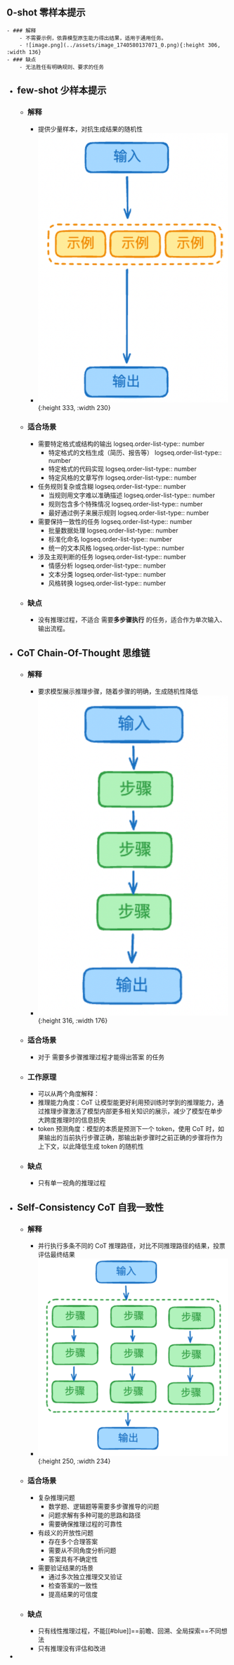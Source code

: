## 0-shot 零样本提示
	- ### 解释
		- 不需要示例，依靠模型原生能力得出结果，适用于通用任务。
		- ![image.png](../assets/image_1740580137071_0.png){:height 306, :width 136}
	- ### 缺点
		- 无法胜任有明确规则、要求的任务
- ## few-shot 少样本提示
	- ### 解释
		- 提供少量样本，对抗生成结果的随机性
		- ![image.png](../assets/image_1740582719200_0.png){:height 333, :width 230}
	- ### 适合场景
		- 需要特定格式或结构的输出
		  logseq.order-list-type:: number
			- 特定格式的文档生成（简历、报告等）
			  logseq.order-list-type:: number
			- 特定格式的代码实现
			  logseq.order-list-type:: number
			- 特定风格的文章写作
			  logseq.order-list-type:: number
		- 任务规则复杂或含糊
		  logseq.order-list-type:: number
			- 当规则用文字难以准确描述
			  logseq.order-list-type:: number
			- 规则包含多个特殊情况
			  logseq.order-list-type:: number
			- 最好通过例子来展示规则
			  logseq.order-list-type:: number
		- 需要保持一致性的任务
		  logseq.order-list-type:: number
			- 批量数据处理
			  logseq.order-list-type:: number
			- 标准化命名
			  logseq.order-list-type:: number
			- 统一的文本风格
			  logseq.order-list-type:: number
		- 涉及主观判断的任务
		  logseq.order-list-type:: number
			- 情感分析
			  logseq.order-list-type:: number
			- 文本分类
			  logseq.order-list-type:: number
			- 风格转换
			  logseq.order-list-type:: number
	- ### 缺点
		- 没有推理过程，不适合 需要**多步骤执行** 的任务，适合作为单次输入、输出流程。
- ## CoT Chain-Of-Thought 思维链
	- ### 解释
		- 要求模型展示推理步骤，随着步骤的明确，生成随机性降低
		- ![image.png](../assets/image_1740582877538_0.png){:height 316, :width 176}
	- ### 适合场景
		- 对于 需要多步骤推理过程才能得出答案 的任务
	- ### 工作原理
		- 可以从两个角度解释：
		- 推理能力角度：CoT 让模型能更好利用预训练时学到的推理能力，通过推理步骤激活了模型内部更多相关知识的展示，减少了模型在单步大跨度推理时的信息损失
		- token 预测角度：模型的本质是预测下一个 token，使用 CoT 时，如果输出的当前执行步骤正确，那输出新步骤时之前正确的步骤将作为上下文，以此降低生成 token 的随机性
	- ### 缺点
		- 只有单一视角的推理过程
- ## Self-Consistency CoT 自我一致性
	- ### 解释
		- 并行执行多条不同的 CoT 推理路径，对比不同推理路径的结果，投票评估最终结果
		- ![image.png](../assets/image_1740583054761_0.png){:height 250, :width 234}
	- ### 适合场景
		- 复杂推理问题
			- 数学题、逻辑题等需要多步骤推导的问题
			- 问题求解有多种可能的思路和路径
			- 需要确保推理过程的可靠性
		- 有歧义的开放性问题
			- 存在多个合理答案
			- 需要从不同角度分析问题
			- 答案具有不确定性
		- 需要验证结果的场景
			- 通过多次独立推理交叉验证
			- 检查答案的一致性
			- 提高结果的可信度
	- ### 缺点
		- 只有线性推理过程，不能[[#blue]]==前瞻、回溯、全局探索==不同想法
		- 只有推理没有评估和改进
-